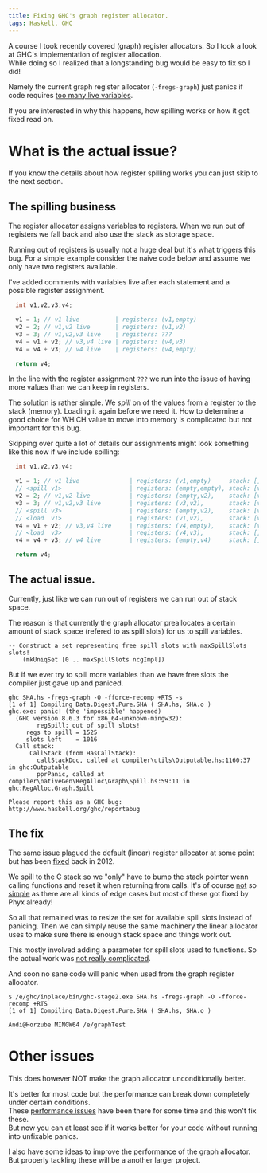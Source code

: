 ```yaml
---
title: Fixing GHC's graph register allocator.
tags: Haskell, GHC
---
```


A course I took recently covered (graph) register allocators.
So I took a look at GHC's implementation of register allocation.  
While doing so I realized that a longstanding bug would be easy to fix so I did!

Namely the current graph register allocator (`-fregs-graph`) just panics if code
requires [too many live variables](https://ghc.haskell.org/trac/ghc/ticket/8657).

If you are interested in why this happens, how spilling works or how it got fixed read on.

# What is the actual issue?

If you know the details about how register spilling works you can just skip to the next section.

## The spilling business

The register allocator assigns variables to registers.
When we run out of registers we fall back and also use the stack as storage space.

Running out of registers is usually not a huge deal but it's what triggers this bug.
For a simple example consider the naive code below and assume we only have two registers available.

I've added comments with variables live after each statement and a possible register assignment.

```C
  int v1,v2,v3,v4;

  v1 = 1; // v1 live          | registers: (v1,empty)
  v2 = 2; // v1,v2 live       | registers: (v1,v2)
  v3 = 3; // v1,v2,v3 live    | registers: ???
  v4 = v1 + v2; // v3,v4 live | registers: (v4,v3)
  v4 = v4 + v3; // v4 live    | registers: (v4,empty)

  return v4;
```

In the line with the register assignment `???` we run into the issue of having more values
than we can keep in registers.

The solution is rather simple. We *spill* on of the values from a register to the stack (memory). Loading it again before we need it.
How to determine a good choice for WHICH value to move into memory is complicated but not important for this bug.

Skipping over quite a lot of details our assignments might look something like this now if we include spilling:

```C
  int v1,v2,v3,v4;

  v1 = 1; // v1 live              | registers: (v1,empty)     stack: []
  // <spill v1>                   | registers: (empty,empty), stack: [v1]
  v2 = 2; // v1,v2 live           | registers: (empty,v2),    stack: [v1]
  v3 = 3; // v1,v2,v3 live        | registers: (v3,v2),       stack: [v1]
  // <spill v3>                   | registers: (empty,v2),    stack: [v1,v3]
  // <load  v1>                   | registers: (v1,v2),       stack: [v3]
  v4 = v1 + v2; // v3,v4 live     | registers: (v4,empty),    stack: [v3]
  // <load  v3>                   | registers: (v4,v3),       stack: []
  v4 = v4 + v3; // v4 live        | registers: (empty,v4)     stack: []

  return v4;
```

## The actual issue.

Currently, just like we can run out of registers we can run out of stack space.  

The reason is that currently the graph allocator preallocates a certain amount of
stack space (refered to as spill slots) for us to spill variables.

```
-- Construct a set representing free spill slots with maxSpillSlots slots!
    (mkUniqSet [0 .. maxSpillSlots ncgImpl]) 
```

But if we ever try to spill more variables than we have free slots the compiler just gave up and paniced.

```
ghc SHA.hs -fregs-graph -O -fforce-recomp +RTS -s
[1 of 1] Compiling Data.Digest.Pure.SHA ( SHA.hs, SHA.o )
ghc.exe: panic! (the 'impossible' happened)
  (GHC version 8.6.3 for x86_64-unknown-mingw32):
        regSpill: out of spill slots!
     regs to spill = 1525
     slots left    = 1016
  Call stack:
      CallStack (from HasCallStack):
        callStackDoc, called at compiler\utils\Outputable.hs:1160:37 in ghc:Outputable
        pprPanic, called at compiler\nativeGen\RegAlloc\Graph\Spill.hs:59:11 in ghc:RegAlloc.Graph.Spill

Please report this as a GHC bug:  http://www.haskell.org/ghc/reportabug
```

## The fix

The same issue plagued the default (linear) register allocator at some point but has been [fixed](https://git.haskell.org/ghc.git/commitdiff/0b0a41f96cbdaf52aac171c9c58459e3187b0f46)
back in 2012.

We spill to the C stack so we "only" have to bump the stack pointer wenn calling functions and reset it when returning from calls.
It's of course [not](https://ghc.haskell.org/trac/ghc/ticket/16166) so [simple](https://ghc.haskell.org/trac/ghc/ticket/15154) as there are all
kinds of edge cases but most of these got fixed by Phyx already!

So all that remained was to resize the set for available spill slots instead of panicing.
Then we can simply reuse the same machinery the linear allocator uses to make sure there is enough stack space and things work out.

This mostly involved adding a parameter for spill slots used to functions. So the actual work was [not really complicated](https://gitlab.haskell.org/ghc/ghc/merge_requests/219).

And soon no sane code will panic when used from the graph register allocator.
```
$ /e/ghc/inplace/bin/ghc-stage2.exe SHA.hs -fregs-graph -O -fforce-recomp +RTS
[1 of 1] Compiling Data.Digest.Pure.SHA ( SHA.hs, SHA.o )

Andi@Horzube MINGW64 /e/graphTest
```

# Other issues

This does however NOT make the graph allocator unconditionally better.

It's better for most code
but the performance can break down completely under certain conditions.  
These [performance issues](https://ghc.haskell.org/trac/ghc/ticket/7679) have been there for some time
and this won't fix these.  
But now you can at least see if it works better for your code
without running into unfixable panics.

I also have some ideas to improve the performance of the graph allocator. But properly tackling these will be
a another larger project.

